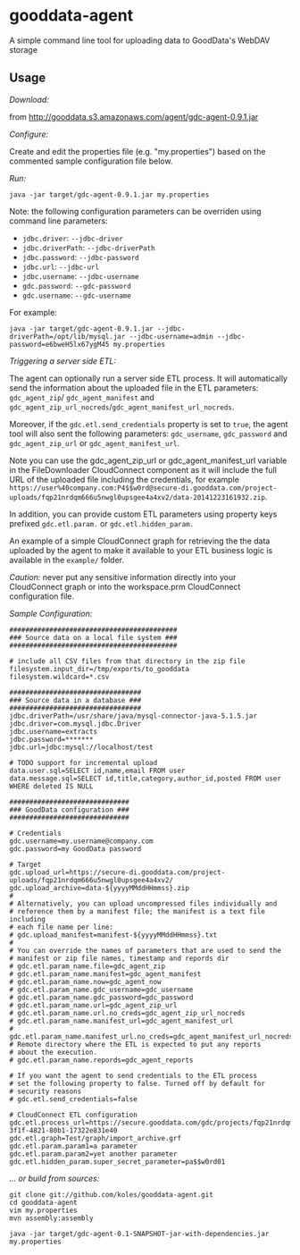 # gooddata-agent

A simple command line tool for uploading data to GoodData's WebDAV storage

## Usage

*Download:*

from http://gooddata.s3.amazonaws.com/agent/gdc-agent-0.9.1.jar

*Configure:*

Create and edit the properties file (e.g. "my.properties") based on the commented sample configuration file below. 

*Run:*

    java -jar target/gdc-agent-0.9.1.jar my.properties

Note: the following configuration parameters can be overriden using
command line parameters:
  * `jdbc.driver`: `--jdbc-driver`
  * `jdbc.driverPath`: `--jdbc-driverPath`
  * `jdbc.password`: `--jdbc-password`
  * `jdbc.url`: `--jdbc-url`
  * `jdbc.username`: `--jdbc-username`
  * `gdc.password`: `--gdc-password`
  * `gdc.username`: `--gdc-username`

For example:

    java -jar target/gdc-agent-0.9.1.jar --jdbc-driverPath=/opt/lib/mysql.jar --jdbc-username=admin --jdbc-password=e6bweH5lx67ygM45 my.properties

*Triggering a server side ETL:*

The agent can optionally run a server side ETL process. It will
automatically send the information about the uploaded file in the ETL
parameters: `gdc_agent_zip`/ `gdc_agent_manifest` and
`gdc_agent_zip_url_nocreds`/`gdc_agent_manifest_url_nocreds`.

Moreover, if the `gdc.etl.send_credentials` property is set to
`true`, the agent tool will also sent the following parameters:
`gdc_username`, `gdc_password` and `gdc_agent_zip_url` or
`gdc_agent_manifest_url`.

Note you can use the gdc_agent_zip_url or gdc_agent_manifest_url variable
in the FileDownloader CloudConnect component as it will include the full URL of the uploaded file including the
credentials, for example
`https://user%40company.com:P4$$w0rd@secure-di.gooddata.com/project-uploads/fqp21nrdqm666u5nwgl0upsgee4a4xv2/data-20141223161932.zip`.

In addition, you can provide custom ETL parameters using
property keys prefixed `gdc.etl.param.` or `gdc.etl.hidden_param.`

An example of a simple CloudConnect graph for retrieving the
the data uploaded by the agent to make it available to your ETL business
logic is available in the `example/` folder.

_Caution:_ never put any sensitive information directly into your
CloudConnect graph or into the workspace.prm CloudConnect configuration file.

*Sample Configuration:*

    ##########################################
    ### Source data on a local file system ###
    ##########################################

    # include all CSV files from that directory in the zip file
    filesystem.input_dir=/tmp/exports/to_gooddata
    filesystem.wildcard=*.csv

    #################################
    ### Source data in a database ###
    #################################
    jdbc.driverPath=/usr/share/java/mysql-connector-java-5.1.5.jar
    jdbc.driver=com.mysql.jdbc.Driver
    jdbc.username=extracts
    jdbc.password=*******
    jdbc.url=jdbc:mysql://localhost/test

    # TODO support for incremental upload
    data.user.sql=SELECT id,name,email FROM user
    data.message.sql=SELECT id,title,category,author_id,posted FROM user WHERE deleted IS NULL

    ##############################
    ### GoodData configuration ###
    ##############################

    # Credentials
    gdc.username=my.username@company.com
    gdc.password=my GoodData password

    # Target
    gdc.upload_url=https://secure-di.gooddata.com/project-uploads/fqp21nrdqm666u5nwgl0upsgee4a4xv2/
    gdc.upload_archive=data-${yyyyMMddHHmmss}.zip
    #
    # Alternatively, you can upload uncompressed files individually and
    # reference them by a manifest file; the manifest is a text file including
    # each file name per line:
    # gdc.upload_manifest=manifest-${yyyyMMddHHmmss}.txt
    #
    # You can override the names of parameters that are used to send the
    # manifest or zip file names, timestamp and repords dir
    # gdc.etl.param_name.file=gdc_agent_zip
    # gdc.etl.param_name.manifest=gdc_agent_manifest
    # gdc.etl.param_name.now=gdc_agent_now
    # gdc.etl.param_name.gdc_username=gdc_username
    # gdc.etl.param_name.gdc_password=gdc_password
    # gdc.etl.param_name.url=gdc_agent_zip_url
    # gdc.etl.param_name.url.no_creds=gdc_agent_zip_url_nocreds
    # gdc.etl.param_name.manifest_url=gdc_agent_manifest_url
    # gdc.etl.param_name.manifest_url.no_creds=gdc_agent_manifest_url_nocreds
    # Remote directory where the ETL is expected to put any reports
    # about the execution.
    # gdc.etl.param_name.repords=gdc_agent_reports

    # If you want the agent to send credentials to the ETL process
    # set the following property to false. Turned off by default for
    # security reasons
    # gdc.etl.send_credentials=false

    # CloudConnect ETL configuration
    gdc.etl.process_url=https://secure.gooddata.com/gdc/projects/fqp21nrdqm666u5nwgl0upsgee4a4xv2/dataload/processes/5f4b4ca9-3f1f-4821-80b1-17322e831e40
    gdc.etl.graph=Test/graph/import_archive.grf
    gdc.etl.param.param1=a parameter
    gdc.etl.param.param2=yet another parameter
    gdc.etl.hidden_param.super_secret_parameter=pa$$w0rd01


*... or build from sources:*

    git clone git://github.com/koles/gooddata-agent.git
    cd gooddata-agent
    vim my.properties
    mvn assembly:assembly
    
    java -jar target/gdc-agent-0.1-SNAPSHOT-jar-with-dependencies.jar my.properties
